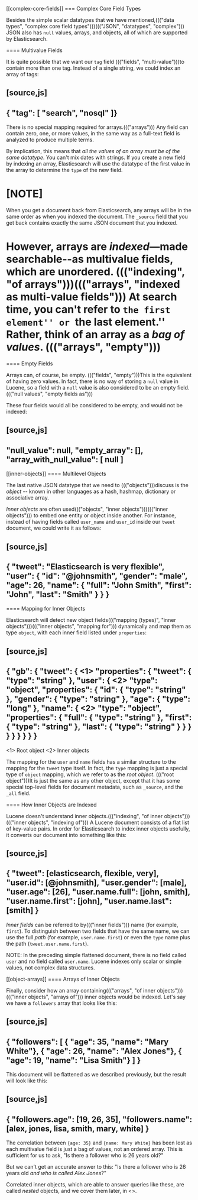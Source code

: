 [[complex-core-fields]]
=== Complex Core Field Types

Besides the simple scalar datatypes that we have mentioned,((("data types", "complex core field types")))((("JSON", "datatypes", "complex"))) JSON also
has `null` values, arrays, and objects, all of which are supported by
Elasticsearch.

==== Multivalue Fields

It is quite possible that we want our `tag` field ((("fields", "multi-value")))to contain more
than one tag. Instead of a single string, we could index an array of tags:

[source,js]
--------------------------------------------------
{ "tag": [ "search", "nosql" ]}
--------------------------------------------------


There is no special mapping required for arrays.((("arrays"))) Any field can contain zero,
one, or more values, in the same way as a full-text field is analyzed to
produce multiple terms.

By implication, this means that _all the values of an array must be
of the same datatype_.  You can't mix dates with strings. If you create
a new field by indexing an array, Elasticsearch will use the
datatype of the first value in the array to determine the `type` of the
new field.

[NOTE]
====
When you get a document back from Elasticsearch, any arrays will be in the
same order as when you indexed the document.  The `_source` field that you get
back contains exactly the same JSON document that you indexed.

However, arrays are _indexed_&#x2014;made searchable--as multivalue fields,
which are unordered. ((("indexing", "of arrays")))((("arrays", "indexed as multi-value fields"))) At search time, you can't refer to ``the first element''
or ``the last element.''  Rather, think of an array as a _bag of values_.
((("arrays", "empty")))
====

==== Empty Fields

Arrays can, of course, be empty. ((("fields", "empty")))This is the equivalent of having zero
values. In fact, there is no way of storing a `null` value in Lucene, so
a field with a `null` value is also considered to be an empty
field.((("null values", "empty fields as")))

These four fields would all be considered to be empty, and would not be
indexed:

[source,js]
--------------------------------------------------
"null_value":               null,
"empty_array":              [],
"array_with_null_value":    [ null ]
--------------------------------------------------

[[inner-objects]]
==== Multilevel Objects

The last native JSON datatype that we need to ((("objects")))discuss is the _object_
-- known in other languages as a hash, hashmap, dictionary or
associative array.

_Inner objects_ are often used((("objects", "inner objects")))((("inner objects"))) to embed one entity or object inside
another. For instance, instead of having fields called `user_name`
and `user_id` inside our `tweet` document, we could write it as follows:

[source,js]
--------------------------------------------------
{
    "tweet":            "Elasticsearch is very flexible",
    "user": {
        "id":           "@johnsmith",
        "gender":       "male",
        "age":          26,
        "name": {
            "full":     "John Smith",
            "first":    "John",
            "last":     "Smith"
        }
    }
}
--------------------------------------------------


==== Mapping for Inner Objects

Elasticsearch will detect new object fields((("mapping (types)", "inner objects")))((("inner objects", "mapping for"))) dynamically and map them as
type `object`, with each inner field listed under `properties`:

[source,js]
--------------------------------------------------
{
  "gb": {
    "tweet": { <1>
      "properties": {
        "tweet":            { "type": "string" },
        "user": { <2>
          "type":             "object",
          "properties": {
            "id":           { "type": "string" },
            "gender":       { "type": "string" },
            "age":          { "type": "long"   },
            "name":   { <2>
              "type":         "object",
              "properties": {
                "full":     { "type": "string" },
                "first":    { "type": "string" },
                "last":     { "type": "string" }
              }
            }
          }
        }
      }
    }
  }
}
--------------------------------------------------
<1> Root object
<2> Inner objects

The mapping for the `user` and `name` fields has a similar structure
to the mapping for the `tweet` type itself.  In fact, the `type` mapping
is just a special type of `object` mapping, which we refer to as the
_root object_.  ((("root object")))It is just the same as any other object, except that it has
some special top-level fields for document metadata, such as `_source`,
and the `_all` field.

==== How Inner Objects are Indexed

Lucene doesn't understand inner objects.((("indexing", "of inner objects")))((("inner objects", "indexing of"))) A Lucene document consists of a flat
list of key-value pairs.  In order for Elasticsearch to index inner objects
usefully, it converts our document into something like this:

[source,js]
--------------------------------------------------
{
    "tweet":            [elasticsearch, flexible, very],
    "user.id":          [@johnsmith],
    "user.gender":      [male],
    "user.age":         [26],
    "user.name.full":   [john, smith],
    "user.name.first":  [john],
    "user.name.last":   [smith]
}
--------------------------------------------------


_Inner fields_ can be referred to by((("inner fields"))) name (for example, `first`). To distinguish
between two fields that have the same name, we can use the full _path_ (for example, `user.name.first`) or even the `type` name plus
the path (`tweet.user.name.first`).

NOTE: In the preceding simple flattened document, there is no field called `user`
and no field called `user.name`.  Lucene indexes only scalar or simple values,
not complex data structures.

[[object-arrays]]
==== Arrays of Inner Objects

Finally, consider how an array containing((("arrays", "of inner objects")))((("inner objects", "arrays of"))) inner objects would be indexed.
Let's say we have a `followers` array that looks like this:

[source,js]
--------------------------------------------------
{
    "followers": [
        { "age": 35, "name": "Mary White"},
        { "age": 26, "name": "Alex Jones"},
        { "age": 19, "name": "Lisa Smith"}
    ]
}
--------------------------------------------------


This document will be flattened as we described previously, but the result will
look like this:

[source,js]
--------------------------------------------------
{
    "followers.age":    [19, 26, 35],
    "followers.name":   [alex, jones, lisa, smith, mary, white]
}
--------------------------------------------------


The correlation between `{age: 35}` and `{name: Mary White}` has been lost as
each multivalue field is just a bag of values, not an ordered array.  This is
sufficient for us to ask, "Is there a follower who is 26 years old?"

But we can't get an accurate answer to this: "Is there a follower who is 26 years old _and who is called Alex Jones_?"

Correlated inner objects, which are able to answer queries like these,
are called _nested_ objects, and we cover them later, in
<<nested-objects>>.


